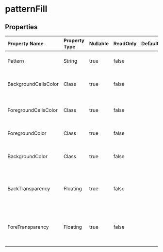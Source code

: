 # **patternFill**

 

## **Properties**

| Property Name | Property Type | Nullable |  ReadOnly | DefaultValue | Description | 
| :- | :- | :- |:- |  :- | :- |
|Pattern|String|true|false |  |Gets or sets the fill pattern type |
|BackgroundCellsColor|Class|true|false |  |Gets and sets the foreground  object. |
|ForegroundCellsColor|Class|true|false |  |Gets and sets the foreground  object. |
|ForegroundColor|Class|true|false |  |Gets or sets the foreground . |
|BackgroundColor|Class|true|false |  |Gets or sets the background  of the . |
|BackTransparency|Floating|true|false |  |Gets or sets the transparency of background color. |
|ForeTransparency|Floating|true|false |  |Gets or sets the transparency of foreground color. |

